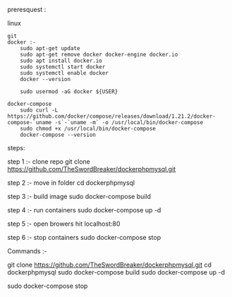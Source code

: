 preresquest :

linux
    
    git
    docker :-
        sudo apt-get update
        sudo apt-get remove docker docker-engine docker.io
        sudo apt install docker.io
        sudo systemctl start docker
        sudo systemctl enable docker
        docker --version

        sudo usermod -aG docker ${USER}

    docker-compose
        sudo curl -L https://github.com/docker/compose/releases/download/1.21.2/docker-compose-`uname -s`-`uname -m` -o /usr/local/bin/docker-compose
        sudo chmod +x /usr/local/bin/docker-compose
        docker-compose --version
steps:

step 1 :- clone repo
git clone https://github.com/TheSwordBreaker/dockerphpmysql.git

step 2 :- move in folder
cd dockerphpmysql

step 3 :- build image
sudo docker-compose build

step 4 :- run containers
sudo docker-compose up -d

step 5 :- open browers hit localhost:80

step 6 :- stop containers
sudo docker-compose stop


Commands :-

git clone https://github.com/TheSwordBreaker/dockerphpmysql.git
cd dockerphpmysql
sudo docker-compose build
sudo docker-compose up -d


sudo docker-compose stop
